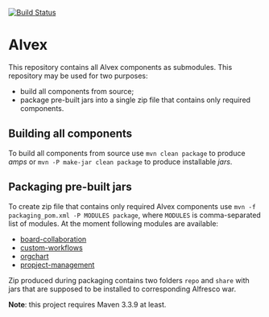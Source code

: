 [![Build Status](https://travis-ci.org/ITDSystems/alvex-meta.svg?branch=master)](https://travis-ci.org/ITDSystems/alvex-meta)

Alvex
=====

This repository contains all Alvex components as submodules. This repository may be used for two purposes:
* build all components from source;
* package pre-built jars into a single zip file that contains only required components.

Building all components
-----------------------

To build all components from source use `mvn clean package` to produce *amps* or `mvn -P make-jar clean package` to produce installable *jars*.

Packaging pre-built jars
------------------------

To create zip file that contains only required Alvex components use `mvn -f packaging_pom.xml -P MODULES package`, where `MODULES` is comma-separated list of modules.
At the moment following modules are available:

* [board-collaboration](https://github.com/ITDSystems/alvex-board-collaboration)
* [custom-workflows](https://github.com/ITDSystems/alvex-custom-workflows)
* [orgchart](https://github.com/ITDSystems/alvex-orgchart)
* [propject-management](https://github.com/ITDSystems/alvex-project-management)

Zip produced during packaging contains two folders `repo` and `share` with jars that are supposed to be installed to corresponding Alfresco war.

**Note**: this project requires Maven 3.3.9 at least.

